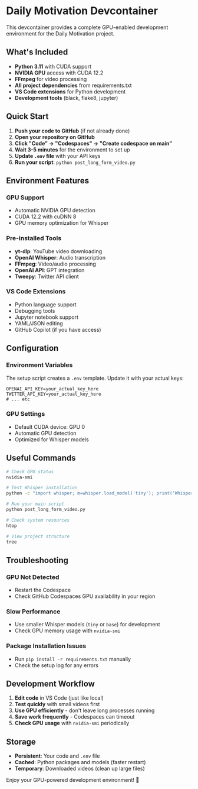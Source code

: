 # Daily Motivation Devcontainer

This devcontainer provides a complete GPU-enabled development environment for the Daily Motivation project.

## What's Included

- **Python 3.11** with CUDA support
- **NVIDIA GPU** access with CUDA 12.2
- **FFmpeg** for video processing
- **All project dependencies** from requirements.txt
- **VS Code extensions** for Python development
- **Development tools** (black, flake8, jupyter)

## Quick Start

1. **Push your code to GitHub** (if not already done)
2. **Open your repository on GitHub**
3. **Click "Code" → "Codespaces" → "Create codespace on main"**
4. **Wait 3-5 minutes** for the environment to set up
5. **Update `.env` file** with your API keys
6. **Run your script**: `python post_long_form_video.py`

## Environment Features

### GPU Support
- Automatic NVIDIA GPU detection
- CUDA 12.2 with cuDNN 8
- GPU memory optimization for Whisper

### Pre-installed Tools
- **yt-dlp**: YouTube video downloading
- **OpenAI Whisper**: Audio transcription
- **FFmpeg**: Video/audio processing
- **OpenAI API**: GPT integration
- **Tweepy**: Twitter API client

### VS Code Extensions
- Python language support
- Debugging tools
- Jupyter notebook support
- YAML/JSON editing
- GitHub Copilot (if you have access)

## Configuration

### Environment Variables
The setup script creates a `.env` template. Update it with your actual keys:

```env
OPENAI_API_KEY=your_actual_key_here
TWITTER_API_KEY=your_actual_key_here
# ... etc
```

### GPU Settings
- Default CUDA device: GPU 0
- Automatic GPU detection
- Optimized for Whisper models

## Useful Commands

```bash
# Check GPU status
nvidia-smi

# Test Whisper installation
python -c "import whisper; m=whisper.load_model('tiny'); print('Whisper works!')"

# Run your main script
python post_long_form_video.py

# Check system resources
htop

# View project structure
tree
```

## Troubleshooting

### GPU Not Detected
- Restart the Codespace
- Check GitHub Codespaces GPU availability in your region

### Slow Performance
- Use smaller Whisper models (`tiny` or `base`) for development
- Check GPU memory usage with `nvidia-smi`

### Package Installation Issues
- Run `pip install -r requirements.txt` manually
- Check the setup log for any errors

## Development Workflow

1. **Edit code** in VS Code (just like local)
2. **Test quickly** with small videos first
3. **Use GPU efficiently** - don't leave long processes running
4. **Save work frequently** - Codespaces can timeout
5. **Check GPU usage** with `nvidia-smi` periodically

## Storage

- **Persistent**: Your code and `.env` file
- **Cached**: Python packages and models (faster restart)
- **Temporary**: Downloaded videos (clean up large files)

Enjoy your GPU-powered development environment! 🚀
